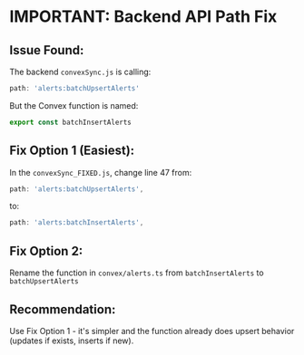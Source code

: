 # IMPORTANT: Backend API Path Fix

## Issue Found:
The backend `convexSync.js` is calling:
```javascript
path: 'alerts:batchUpsertAlerts'
```

But the Convex function is named:
```javascript
export const batchInsertAlerts
```

## Fix Option 1 (Easiest):
In the `convexSync_FIXED.js`, change line 47 from:
```javascript
path: 'alerts:batchUpsertAlerts',
```
to:
```javascript
path: 'alerts:batchInsertAlerts',
```

## Fix Option 2:
Rename the function in `convex/alerts.ts` from `batchInsertAlerts` to `batchUpsertAlerts`

## Recommendation:
Use Fix Option 1 - it's simpler and the function already does upsert behavior (updates if exists, inserts if new).
